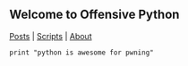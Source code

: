 ## Welcome to Offensive Python
[Posts](scripts) | [Scripts](../blob/master/LICENSE) | [About](../blob/master/LICENSE)

~~~~{.python}
print "python is awesome for pwning"
~~~~
